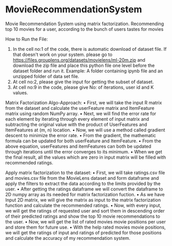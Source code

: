 # MovieRecommendationSystem
Movie Recommendation System using matrix factorization. Recommending top 10 movies for a user, according to the bunch of users tastes for movies

How to Run the File:
1)	In the cell no:1 of the code, there is automatic download of dataset file. If that doesn't work on your system. please go to         https://files.grouplens.org/datasets/movielens/ml-20m.zip and download the zip file and place this python file one level before the dataset folder and run it.
Example: A folder containing ipynb file and an unzipped folder of data set file.
2)	At cell no:2, please give the input for getting the subset of dataset.
3)	At cell no:9 in the code, please give No: of iterations, user id and K values.

Matrix Factorization Algo-Approach:
•	First, we will take the input R matrix from the dataset and calculate the userFeature matrix and ItemFeature matrix using random NumPy array.
•	Next, we will find the error rate for each element by iterating through every element of input matrix and subtracting the original value with the product of UserFeatures and ItemFeatures at (m, n) location. 
•	Now, we will use a method called gradient descent to minimize the error rate. 
•	From the gradient, the mathematic formula can be updated for both userFeature and ItemFeature. 
•	From the above equation, userFeatures and itemFeatures can both be updated through iterations until the error converges to its minimum. 
•	When we get the final result, all the values which are zero in input matrix will be filled with recommended ratings.

Apply matrix factorization to the dataset:
•	First, we will take ratings.csv file and movies.csv file from the MovieLens dataset and form dataframe and apply the filters to extract the data according to the limits provided by the user.
•	After getting the ratings dataframe we will convert the dataframe to 2D numpy array as its needed for matrix factorization fuction.
•	As we have Input 2D matrix, we will give the matrix as input to the matrix factorization function and calculate the recommended ratings.
•	Now, with every input, we will get the ratings of requested user and sort them in descending order of their predicted ratings and show the top 10 movie recommendations to the user.
•	Now, we will get the list of rated movies movie positions per user and store them for future use.
•	With the help rated movies movie positions, we will get the ratings of input and ratings of predicted for those positions and calculate the accuracy of my recommendation system.
